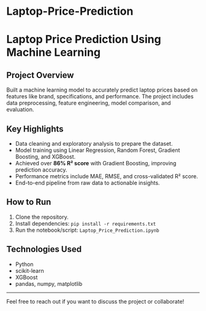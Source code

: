 # Laptop-Price-Prediction
# Laptop Price Prediction Using Machine Learning

## Project Overview
Built a machine learning model to accurately predict laptop prices based on features like brand, specifications, and performance. The project includes data preprocessing, feature engineering, model comparison, and evaluation.

## Key Highlights
- Data cleaning and exploratory analysis to prepare the dataset.
- Model training using Linear Regression, Random Forest, Gradient Boosting, and XGBoost.
- Achieved over **86% R² score** with Gradient Boosting, improving prediction accuracy.
- Performance metrics include MAE, RMSE, and cross-validated R² score.
- End-to-end pipeline from raw data to actionable insights.

## How to Run
1. Clone the repository.
2. Install dependencies: `pip install -r requirements.txt`
3. Run the notebook/script: `Laptop_Price_Prediction.ipynb`

## Technologies Used
- Python
- scikit-learn
- XGBoost
- pandas, numpy, matplotlib

---

Feel free to reach out if you want to discuss the project or collaborate!

